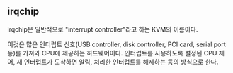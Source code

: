 ## irqchip

irqchip은 일반적으로 "interrupt controller"라고 하는 KVM의 이름이다.

이것은 많은 인터럽트 신호(USB controller, disk controller, PCI card, serial port 등)를 가져와 CPU에 제공하는 하드웨어이다. 인터럽트를 사용하도록 설정된 CPU 제어, 새 인터럽트가 도착하면 알림, 처리한 인터럽트를 해제하는 등의 방식으로 한다.
